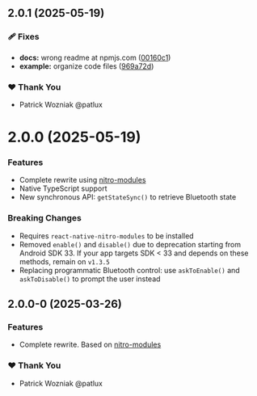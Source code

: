 ## 2.0.1 (2025-05-19)

### 🩹 Fixes

- **docs:** wrong readme at npmjs.com ([00160c1](https://github.com/patlux/react-native-bluetooth-state-manager/commit/00160c1))
- **example:** organize code files ([969a72d](https://github.com/patlux/react-native-bluetooth-state-manager/commit/969a72d))

### ❤️ Thank You

- Patrick Wozniak @patlux

# 2.0.0 (2025-05-19)

### Features

- Complete rewrite using [nitro-modules](https://nitro.margelo.com/)
- Native TypeScript support
- New synchronous API: `getStateSync()` to retrieve Bluetooth state

### Breaking Changes

- Requires `react-native-nitro-modules` to be installed
- Removed `enable()` and `disable()` due to deprecation starting from Android SDK 33. If your app targets SDK < 33 and depends on these methods, remain on `v1.3.5`
- Replacing programmatic Bluetooth control: use `askToEnable()` and `askToDisable()` to prompt the user instead

## 2.0.0-0 (2025-03-26)

### Features

- Complete rewrite. Based on [nitro-modules](https://nitro.margelo.com/)

### ❤️ Thank You

- Patrick Wozniak @patlux

